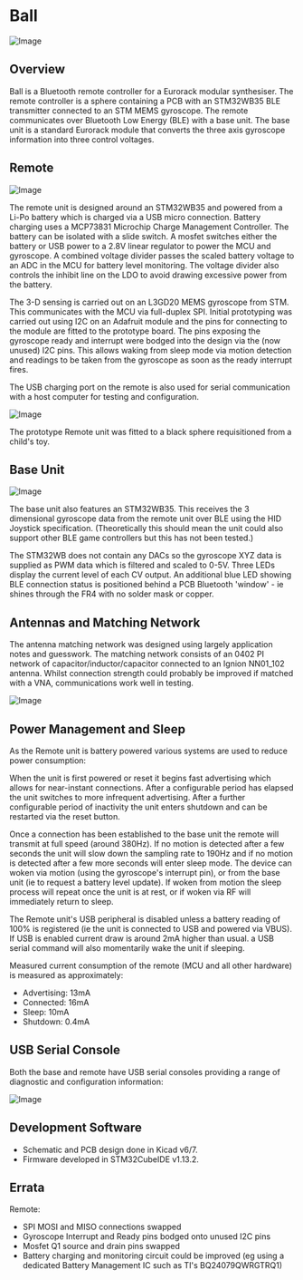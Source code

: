 # Ball
![Image](https://raw.githubusercontent.com/dchwebb/Ball/main/pictures/ball_remote_closed.jpg "icon")

Overview
--------

Ball is a Bluetooth remote controller for a Eurorack modular synthesiser. The remote controller is a sphere containing a PCB with an STM32WB35 BLE transmitter connected to an STM MEMS gyroscope. The remote communicates over Bluetooth Low Energy (BLE) with a base unit. The base unit is a standard Eurorack module that converts the three axis gyroscope information into three control voltages.

Remote
------

![Image](https://raw.githubusercontent.com/dchwebb/Ball/main/pictures/ball_remote.jpg "icon")

The remote unit is designed around an STM32WB35 and powered from a Li-Po battery which is charged via a USB micro connection. Battery charging uses a MCP73831 Microchip Charge Management Controller. The battery can be isolated with a slide switch. A mosfet switches either the battery or USB power to a 2.8V linear regulator to power the MCU and gyroscope. A combined voltage divider passes the scaled battery voltage to an ADC in the MCU for battery level monitoring. The voltage divider also controls the inhibit line on the LDO to avoid drawing excessive power from the battery.

The 3-D sensing is carried out on an L3GD20 MEMS gyroscope from STM. This communicates with the MCU via full-duplex SPI. Initial prototyping was carried out using I2C on an Adafruit module and the pins for connecting to the module are fitted to the prototype board. The pins exposing the gyroscope ready and interrupt were bodged into the design via the (now unused) I2C pins. This allows waking from sleep mode via motion detection and readings to be taken from the gyroscope as soon as the ready interrupt fires.

The USB charging port on the remote is also used for serial communication with a host computer for testing and configuration.

![Image](https://raw.githubusercontent.com/dchwebb/Ball/main/pictures/ball_remote_open.jpg "icon")

The prototype Remote unit was fitted to a black sphere requisitioned from a child's toy.

Base Unit
---------

![Image](https://raw.githubusercontent.com/dchwebb/Ball/main/pictures/ball_base.jpg "icon")

The base unit also features an STM32WB35. This receives the 3 dimensional gyroscope data from the remote unit over BLE using the HID Joystick specification. (Theoretically this should mean the unit could also support other BLE game controllers but this has not been tested.)

The STM32WB does not contain any DACs so the gyroscope XYZ data is supplied as PWM data which is filtered and scaled to 0-5V. Three LEDs display the current level of each CV output. An additional blue LED showing BLE connection status is positioned behind a PCB Bluetooth 'window' - ie shines through the FR4 with no solder mask or copper.

Antennas and Matching Network
-----------------------------

The antenna matching network was designed using largely application notes and guesswork. The matching network consists of an 0402 PI network of capacitor/inductor/capacitor connected to an Ignion NN01_102 antenna. Whilst connection strength could probably be improved if matched with a VNA, communications work well in testing.

![Image](https://raw.githubusercontent.com/dchwebb/Ball/main/pictures/ball_base_circuit.jpg "icon")

Power Management and Sleep
--------------------------

As the Remote unit is battery powered various systems are used to reduce power consumption:

When the unit is first powered or reset it begins fast advertising which allows for near-instant connections. After a configurable period has elapsed the unit switches to more infrequent advertising. After a further configurable period of inactivity the unit enters shutdown and can be restarted via the reset button.

Once a connection has been established to the base unit the remote will transmit at full speed (around 380Hz). If no motion is detected after a few seconds the unit will slow down the sampling rate to 190Hz and if no motion is detected after a few more seconds will enter sleep mode. The device can woken via motion (using the gyroscope's interrupt pin), or from the base unit (ie to request a battery level update). If woken from motion the sleep process will repeat once the unit is at rest, or if woken via RF will immediately return to sleep.

The Remote unit's USB peripheral is disabled unless a battery reading of 100% is registered (ie the unit is connected to USB and powered via VBUS). If USB is enabled current draw is around 2mA higher than usual. a USB serial command will also momentarily wake the unit if sleeping.

Measured current consumption of the remote (MCU and all other hardware) is measured as approximately:

- Advertising: 13mA
- Connected: 16mA
- Sleep: 10mA
- Shutdown: 0.4mA

USB Serial Console
------------------

Both the base and remote have USB serial consoles providing a range of diagnostic and configuration information:

![Image](https://raw.githubusercontent.com/dchwebb/Ball/main/pictures/remote_console.png "icon")

Development Software
--------------------

- Schematic and PCB design done in Kicad v6/7.
- Firmware developed in STM32CubeIDE v1.13.2.

Errata
------

Remote:

- SPI MOSI and MISO connections swapped
- Gyroscope Interrupt and Ready pins bodged onto unused I2C pins
- Mosfet Q1 source and drain pins swapped
- Battery charging and monitoring circuit could be improved (eg using a dedicated Battery Management IC such as TI's BQ24079QWRGTRQ1)
